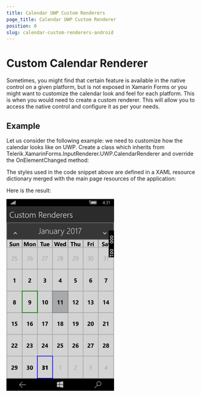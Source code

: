 ```yaml
---
title: Calendar UWP Custom Renderers
page_title: Calendar UWP Custom Renderer
position: 0
slug: calendar-custom-renderers-android
---
```


# Custom Calendar Renderer

Sometimes, you might find that certain feature is available in the native control on a given platform, but is not exposed in Xamarin Forms or you might want to customize the calendar look and feel for each platform. This is when you would need to create a custom renderer. This will allow you to access the native control and configure it as per your needs.

## Example

Let us consider the following example: we need to customize how the calendar looks like on UWP. Create a class which inherits from Telerik.XamarinForms.InputRenderer.UWP.CalendarRenderer and override the OnElementChanged method:

<snippet id='calendar-styling-custom-renderers-UWP-renderer'/>

The styles used in the code snippet above are defined in a XAML resource dictionary merged with the main page resources of the application:

<snippet id='calendar-styling-custom-renderers-styles'/>

Here is the result:

![Custom Calendar Renderer](images/calendar-uwp-renderer.png "Custom calendar renderer")
